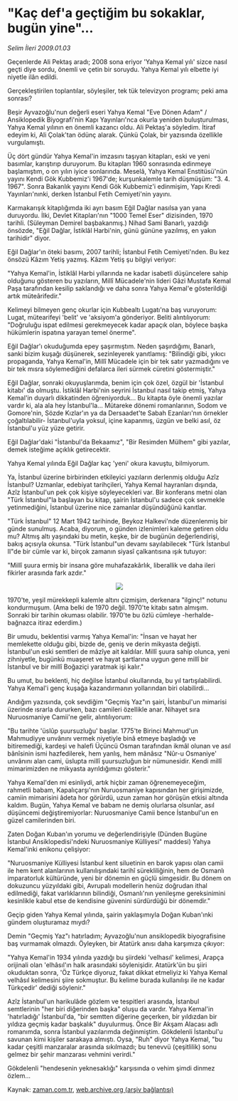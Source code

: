 # "Kaç def'a geçtiğim bu sokaklar, bugün yine"...

*Selim İleri 2009.01.03*

<tr><td class="metin" colspan="2" style="padding-top: 20px; padding-left: 5px; padding-right: 10px;">Geçenlerde Ali Pektaş aradı; 2008 sona eriyor 'Yahya Kemal yılı' sizce nasıl geçti diye sordu, önemli ve çetin bir soruydu. Yahya Kemal yılı elbette iyi niyetle ilân edildi.</td></tr><tr><td class="metin" colspan="2" style="padding-top: 20px; padding-left: 5px; padding-right: 10px;"><p>Gerçekleştirilen toplantılar, söyleşiler, tek tük televizyon programı; peki ama sonrası?
<p>Beşir Ayvazoğlu'nun değerli eseri Yahya Kemal "Eve Dönen Adam" / Ansiklopedik Biyografi'nin Kapı Yayınları'nca okurla yeniden buluşturulması, Yahya Kemal yılının en önemli kazancı oldu. Ali Pektaş'a söyledim. İtiraf edeyim ki, Ali Çolak'tan ödünç alarak. Çünkü Çolak, bir yazısında özellikle vurgulamıştı.
<p>Üç dört gündür Yahya Kemal'in imzasını taşıyan kitapları, eski ve yeni basımlar, karıştırıp duruyorum. Bu kitapları 1960 sonrasında edinmeye başlamıştım, o on yılın iyice sonlarında. Meselâ, Yahya Kemal Enstitüsü'nün yayını Kendi Gök Kubbemiz'i 1967'de; kurşunkalemle tarih düşmüşüm: "3. 4. 1967". Sonra Bakanlık yayını Kendi Gök Kubbemiz'i edinmişim, Yapı Kredi Yayınları'nınki, derken İstanbul Fetih Cemiyeti'nin yayını.
<p>Karmakarışık kitaplığımda iki ayrı basım Eğil Dağlar nasılsa yan yana duruyordu. İlki, Devlet Kitapları'nın "1000 Temel Eser" dizisinden, 1970 tarihli. (Süleyman Demirel başbakanmış.) Nihad Sami Banarlı, yazdığı önsözde, "Eğil Dağlar, İstiklâl Harbi'nin, günü gününe yazılmış, en yakın tarihidir" diyor. 
<p>Eğil Dağlar'ın öteki basımı, 2007 tarihli; İstanbul Fetih Cemiyeti'nden. Bu kez önsözü Kâzım Yetiş yazmış. Kâzım Yetiş şu bilgiyi veriyor:
<p>"Yahya Kemal'in, İstiklâl Harbi yıllarında ne kadar isabetli düşüncelere sahip olduğunu gösteren bu yazıların, Millî Mücadele'nin lideri Gâzi Mustafa Kemal Paşa tarafından kesilip saklandığı ve daha sonra Yahya Kemal'e gösterildiği artık müteârifedir."
<p>Kelimeyi bilmeyen genç okurlar için Kubbealtı Lugatı'na baş vuruyorum: Lugat, mütearifeyi 'belit' ve 'aksiyom'a gönderiyor. Beliti alıntılıyorum: "Doğruluğu ispat edilmesi gerekmeyecek kadar apaçık olan, böylece başka hükümlerin ispatına yarayan temel önerme".
<p>Eğil Dağlar'ı okuduğumda epey şaşırmıştım. Neden şaşırdığımı, Banarlı, sanki bizim kuşağı düşünerek, sezinleyerek yanıtlamış: "Bilindiği gibi, yıkıcı propaganda, Yahya Kemal'in, Millî Mücadele için bir tek satır yazmadığını ve bir tek mısra söylemediğini defalarca ileri sürmek cüretini göstermiştir."
<p>Eğil Dağlar, sonraki okuyuşlarımda, benim için çok özel, özgül bir 'İstanbul kitabı' da olmuştu. İstiklâl Harbi'nin seyrini İstanbul nasıl takip etmiş, Yahya Kemal'in duyarlı dikkatinden öğreniyorduk... Bu kitapta öyle önemli yazılar vardır ki, ala ala hey İstanbul'la... Mütareke dönemi romanlarının, Sodom ve Gomore'nin, Sözde Kızlar'ın ya da Dersaadet'te Sabah Ezanları'nın örnekler çoğaltılabilir- İstanbul'uyla yoksul, içine kapanmış, üzgün ve belki asıl, öz İstanbul'u yüz yüze getirir.
<p>Eğil Dağlar'daki "İstanbul'da Bekaamız", "Bir Resimden Mülhem" gibi yazılar, demek isteğime açıklık getirecektir.
<p>Yahya Kemal yılında Eğil Dağlar kaç 'yeni' okura kavuştu, bilmiyorum.
<p>Ya, İstanbul üzerine birbirinden etkileyici yazıların derlenmiş olduğu Azîz İstanbul? Uzmanlar, edebiyat tarihçileri, Yahya Kemal hayranları dışında, Azîz İstanbul'un pek çok kişiye söyleyecekleri var. Bir konferans metni olan "Türk İstanbul"la başlayan bu kitap, şairin İstanbul'u sadece çok sevmekle yetinmediğini, İstanbul üzerine nice zamanlar düşündüğünü kanıtlar.
<p>"Türk İstanbul" 12 Mart 1942 tarihinde, Beykoz Halkevi'nde düzenlenmiş bir günde sunulmuş. Acaba, diyorum, o günden izlenimleri kaleme getiren oldu mu? Altmış altı yaşındaki bu metin, keşke, bir de bugünün değerlendirişi, bakış açısıyla okunsa. "Türk İstanbul"un devamı sayılabilecek "Türk İstanbul II"de bir cümle var ki, birçok zamanın siyasî çalkantısına ışık tutuyor:
<p>"Millî şuura ermiş bir insana göre muhafazakârlık, liberallik ve daha ileri fikirler arasında fark azdır."
<p><p align="center"><img src="http://web.archive.org/web/20090115052835im_/http://medya.zaman.com.tr/2009/01/03/ileri1.jpg"/>
<p>1970'te, yeşil mürekkepli kalemle altını çizmişim, derkenara "ilginç!" notunu kondurmuşum. (Ama belki de 1970 değil. 1970'te kitabı satın almışım. Sonraki bir tarihin okuması olabilir. 1970'te bu özlü cümleye -herhalde- bağnazca itiraz ederdim.)
<p>Bir umudu, beklentisi varmış Yahya Kemal'in: "İnsan ve hayat her memlekette olduğu gibi, bizde de, geniş ve derin mikyasta değişti. İstanbul'un eski semtleri de mâzîye ait kaldılar. Millî şuura sahip olunca, yeni zihniyetle, bugünkü muaşeret ve hayat şartlarına uygun gene millî bir İstanbul ve bir millî Boğaziçi yaratmak işi kalır."
<p>Bu umut, bu beklenti, hiç değilse İstanbul okullarında, bu yıl tartışılabilirdi. Yahya Kemal'i genç kuşağa kazandırmanın yollarından biri olabilirdi...
<p>Andığım yazısında, çok sevdiğim "Geçmiş Yaz"ın şairi, İstanbul'un mimarisi üzerinde ısrarla dururken, bazı camileri özellikle anar. Nihayet sıra Nuruosmaniye Camii'ne gelir, alıntılıyorum:
<p>"Bu tarihte 'üslûp şuursuzluğu' başlar. 1775'te Birinci Mahmud'un Mahmudiyye unvânını vermek niyetiyle binâ etmeye başladığı ve bitiremediği, kardeşi ve halefi Üçüncü Osman tarafından ikmâl olunan ve asıl bânîsinin ismi hazfedilerek, hem yanlış, hem mânâsız "Nûr-u Osmaniye' unvânını alan cami, üslupta millî şuursuzluğun bir nümunesidir. Kendi millî mimarimizden ne mikyasta ayrıldığımızı gösterir."
<p>Yahya Kemal'den mi esinliydi, artık hiçbir zaman öğrenemeyeceğim, rahmetli babam, Kapalıçarşı'nın Nuruosmaniye kapısından her girişimizde, camiin mimarisini âdeta hor görürdü, uzun zaman hor görüşün etkisi altında kaldım. Bugün, Yahya Kemal ve babam ne demiş olurlarsa olsunlar, asıl düşüncemi değiştiremiyorlar: Nuruosmaniye Camii bence İstanbul'un en güzel camilerinden biri.
<p>Zaten Doğan Kuban'ın yorumu ve değerlendirişiyle (Dünden Bugüne İstanbul Ansiklopedisi'ndeki Nuruosmaniye Külliyesi" maddesi) Yahya Kemal'inki enikonu çelişiyor:
<p>"Nuruosmaniye Külliyesi İstanbul kent siluetinin en barok yapısı olan camii ile hem kent alanlarının kullanılışındaki tarihî sürekliliğinin, hem de Osmanlı imparatorluk kültüründe, yeni bir dönemin en güçlü simgesidir. Bu dönem on dokuzuncu yüzyıldaki gibi, Avrupalı modellerin henüz doğrudan ithal edilmediği, fakat varlıklarının bilindiği, Osmanlı'nın yenileşme gereksinimini kesinlikle kabul etse de kendisine güvenini sürdürdüğü bir dönemdir."
<p>Geçip giden Yahya Kemal yılında, şairin yaklaşımıyla Doğan Kuban'ınki gündem oluşturamaz mıydı?
<p>Demin "Geçmiş Yaz"ı hatırladım; Ayvazoğlu'nun ansiklopedik biyografisine baş vurmamak olmazdı. Öyleyken, bir Atatürk anısı daha karşımıza çıkıyor: 
<p>"Yahya Kemal'in 1934 yılında yazdığı bu şiirdeki 'velhasıl' kelimesi, Arapça orijinali olan 'elhâsıl'ın halk arasındaki söylenişidir. Atatürk'ün bu şiiri okuduktan sonra, 'Öz Türkçe diyoruz, fakat dikkat etmeliyiz ki Yahya Kemal velhâsıl kelimesini şiire sokmuştur. Bu kelime burada kullanılışı ile ne kadar Türkçedir' dediği söylenir."
<p>Azîz İstanbul'un harikulâde gözlem ve tespitleri arasında, İstanbul semtlerinin "her biri diğerinden başka" oluşu da vardır. Yahya Kemal'in 'hatırladığı' İstanbul'da, "bir semtten diğerine geçerken, bir yıldızdan bir yıldıza geçmiş kadar başkalık" duyulurmuş. Önce Bir Akşam Alacası adlı romanımda, sonra İstanbul yazılarımda değin­miştim. Gökdelenli İstanbul'u savunan kimi kişiler sarakaya almıştı. Oysa, "Ruh" diyor Yahya Kemal, "bu kadar çeşitli manzaralar arasında sıkılmazdı; bu tenevvü (çeşitlilik) sonu gelmez bir şehir manzarası vehmini verirdi."
<p>Gökdelenli "hendesenin yeknesaklığı" karşısında o vehim şimdi dinmez özlem...<br/></p></p></p></p></p></p></p></p></p></p></p></p></p></p></p></p></p></p></p></p></p></p></p></p></p></p></p></p></p></td></tr>

Kaynak: [zaman.com.tr](http://zaman.com.tr/yazar.do?yazino=791052), [web.archive.org (arşiv bağlantısı)](http://web.archive.org/web/20090115052835/http://zaman.com.tr:80/yazar.do?yazino=791052)
